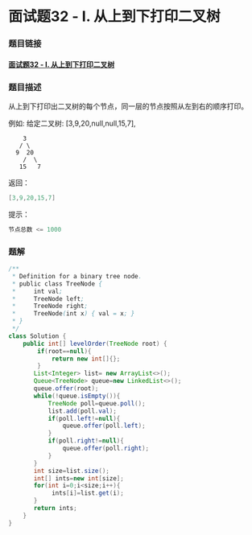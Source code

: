 # 面试题32 - I. 从上到下打印二叉树

### 题目链接

#### [面试题32 - I. 从上到下打印二叉树](https://leetcode-cn.com/problems/cong-shang-dao-xia-da-yin-er-cha-shu-lcof/)



### 题目描述

从上到下打印出二叉树的每个节点，同一层的节点按照从左到右的顺序打印。

 

例如:
给定二叉树: [3,9,20,null,null,15,7],

    	3
       / \
      9  20
        /  \
       15   7

返回：

```java
[3,9,20,15,7]
```


提示：

```java
节点总数 <= 1000
```





### 题解

```java
/**
 * Definition for a binary tree node.
 * public class TreeNode {
 *     int val;
 *     TreeNode left;
 *     TreeNode right;
 *     TreeNode(int x) { val = x; }
 * }
 */
class Solution {
    public int[] levelOrder(TreeNode root) {
        if(root==null){
            return new int[]{};
        }
       List<Integer> list= new ArrayList<>();
       Queue<TreeNode> queue=new LinkedList<>();
       queue.offer(root);
       while(!queue.isEmpty()){
           TreeNode poll=queue.poll();
           list.add(poll.val);
           if(poll.left!=null){
               queue.offer(poll.left);
           }
           if(poll.right!=null){
               queue.offer(poll.right);
           }
       }
       int size=list.size();
       int[] ints=new int[size];
       for(int i=0;i<size;i++){
            ints[i]=list.get(i);
       }
       return ints;
    }
}
```

